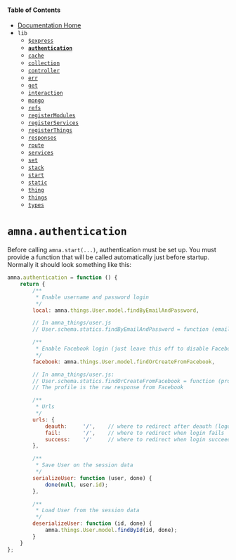 <!-- -toc- -->
#### Table of Contents

- [Documentation Home](../../../../#documentation)
- `lib`
    - [`$express`](../../docs/lib/$express.md#amnaexpress)
    - **[`authentication`](../../docs/lib/authentication.md#amnaauthentication)**
    - [`cache`](../../docs/lib/cache.md#amnacache)
    - [`collection`](../../docs/lib/collection.md#amnacollection)
    - [`controller`](../../docs/lib/controller.md#amnacontroller)
    - [`err`](../../docs/lib/err.md#amnaerr)
    - [`get`](../../docs/lib/get.md#amnaget)
    - [`interaction`](../../docs/lib/interaction.md#amnainteraction)
    - [`mongo`](../../docs/lib/mongo.md#amnamongo)
    - [`refs`](../../docs/lib/refs.md#amnarefs)
    - [`registerModules`](../../docs/lib/registerModules.md#amnaregistermodules)
    - [`registerServices`](../../docs/lib/registerServices.md#amnaregisterservices)
    - [`registerThings`](../../docs/lib/registerThings.md#amnaregisterthings)
    - [`responses`](../../docs/lib/responses.md#amnaresponses)
    - [`route`](../../docs/lib/route.md#amnaroute)
    - [`services`](../../docs/lib/services.md#amnaservices)
    - [`set`](../../docs/lib/set.md#amnaset)
    - [`stack`](../../docs/lib/stack.md#amnastack)
    - [`start`](../../docs/lib/start.md#amnastart)
    - [`static`](../../docs/lib/static.md#amnastatic)
    - [`thing`](../../docs/lib/thing.md#amnathing)
    - [`things`](../../docs/lib/things.md#amnathings)
    - [`types`](../../docs/lib/types.md#amnatypes)

<!-- - -->

<!-- -title- -->
# `amna.authentication`

<!-- - -->

Before calling `amna.start(...)`, authentication must be set up. You must provide a function that will be called automatically just before startup. Normally it should look something like this:

```JavaScript
amna.authentication = function () {
    return {
        /**
         * Enable username and password login
         */
        local: amna.things.User.model.findByEmailAndPassword,

        // In amna_things/user.js
        // User.schema.statics.findByEmailAndPassword = function (email, password, done) { ... };

        /**
         * Enable Facebook login (just leave this off to disable Facebook login)
         */
        facebook: amna.things.User.model.findOrCreateFromFacebook,

        // In amna_things/user.js:
        // User.schema.statics.findOrCreateFromFacebook = function (profile, done) { ... };
        // The profile is the raw response from Facebook

        /**
         * Urls
         */
        urls: {
            deauth:     '/',    // where to redirect after deauth (logout)
            fail:       '/',    // where to redirect when login fails
            success:    '/'     // where to redirect when login succeeds
        },

        /**
         * Save User on the session data
         */
        serializeUser: function (user, done) {
            done(null, user.id);
        },

        /**
         * Load User from the session data
         */
        deserializeUser: function (id, done) {
            amna.things.User.model.findById(id, done);
        }
    }
};
```

